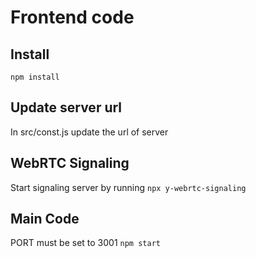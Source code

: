 # Frontend code
## Install
`npm install`

## Update server url
In src/const.js update the url of server

## WebRTC Signaling
Start signaling server by running `npx y-webrtc-signaling`
## Main Code
PORT must be set to 3001
`npm start`
